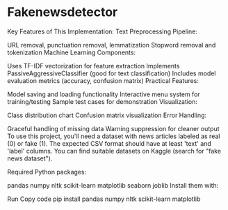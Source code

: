 # Fakenewsdetector
Key Features of This Implementation:
Text Preprocessing Pipeline:

URL removal, punctuation removal, lemmatization
Stopword removal and tokenization
Machine Learning Components:

Uses TF-IDF vectorization for feature extraction
Implements PassiveAggressiveClassifier (good for text classification)
Includes model evaluation metrics (accuracy, confusion matrix)
Practical Features:

Model saving and loading functionality
Interactive menu system for training/testing
Sample test cases for demonstration
Visualization:

Class distribution chart
Confusion matrix visualization
Error Handling:

Graceful handling of missing data
Warning suppression for cleaner output
To use this project, you'll need a dataset with news articles labeled as real (0) or fake (1). The expected CSV format should have at least 'text' and 'label' columns. You can find suitable datasets on Kaggle (search for "fake news dataset").

Required Python packages:

pandas
numpy
nltk
scikit-learn
matplotlib
seaborn
joblib
Install them with:


Run
Copy code
pip install pandas numpy nltk scikit-learn matplotlib
